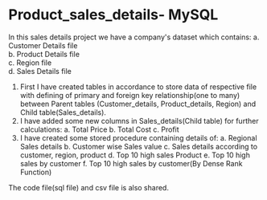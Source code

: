 # Product_sales_details- MySQL 

In this sales details project we have a company's dataset which contains:
  a. Customer Details file   
  b. Product Details file  
  c. Region file  
  d. Sales Details file
  
1. First I have created tables in accordance to store data of respective 
   file with defining of primary and foreign key relationship(one to many)
   between Parent tables (Customer_details, Product_details, Region) and 
   Child table(Sales_details).
2. I have added some new columns in Sales_details(Child table) for further calculations:
    a. Total Price
    b. Total Cost
    c. Profit
3. I have created some stored procedure containing details of:
    a. Regional Sales details
    b. Customer wise Sales value
    c. Sales details according to customer, region, product
    d. Top 10 high sales Product
    e. Top 10 high sales by customer 
    f. Top 10 high sales by customer(By Dense Rank Function)
    
The code file(sql file) and csv file is also shared.

